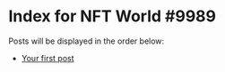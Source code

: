 # Index for NFT World #9989
Posts will be displayed in the order below:

- [Your first post](./001-first.md)

